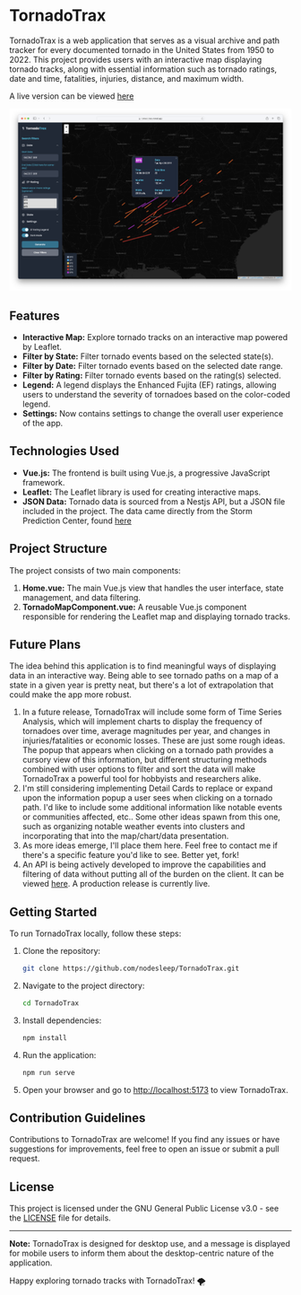 # TornadoTrax

TornadoTrax is a web application that serves as a visual archive and path tracker for every documented tornado in the United States from 1950 to 2022. This project provides users with an interactive map displaying tornado tracks, along with essential information such as tornado ratings, date and time, fatalities, injuries, distance, and maximum width.

A live version can be viewed [here](https://tornadotrax.com)

![image](https://raw.githubusercontent.com/nodesleep/tornadotrax/main/public/product_screen.png)

## Features

-   **Interactive Map:** Explore tornado tracks on an interactive map powered by Leaflet.
-   **Filter by State:** Filter tornado events based on the selected state(s).
-   **Filter by Date:** Filter tornado events based on the selected date range.
-   **Filter by Rating:** Filter tornado events based on the rating(s) selected.
-   **Legend:** A legend displays the Enhanced Fujita (EF) ratings, allowing users to understand the severity of tornadoes based on the color-coded legend.
-   **Settings:** Now contains settings to change the overall user experience of the app.

## Technologies Used

-   **Vue.js:** The frontend is built using Vue.js, a progressive JavaScript framework.
-   **Leaflet:** The Leaflet library is used for creating interactive maps.
-   **JSON Data:** Tornado data is sourced from a Nestjs API, but a JSON file included in the project. The data came directly from the Storm Prediction Center, found [here](https://www.spc.noaa.gov/gis/svrgis/)

## Project Structure

The project consists of two main components:

1. **Home.vue:** The main Vue.js view that handles the user interface, state management, and data filtering.
2. **TornadoMapComponent.vue:** A reusable Vue.js component responsible for rendering the Leaflet map and displaying tornado tracks.

## Future Plans

The idea behind this application is to find meaningful ways of displaying data in an interactive way. Being able to see tornado paths on a map of a state in a given year is pretty neat, but there's a lot of extrapolation that could make the app more robust.

1. In a future release, TornadoTrax will include some form of Time Series Analysis, which will implement charts to display the frequency of tornadoes over time, average magnitudes per year, and changes in injuries/fatalities or economic losses. These are just some rough ideas. The popup that appears when clicking on a tornado path provides a cursory view of this information, but different structuring methods combined with user options to filter and sort the data will make TornadoTrax a powerful tool for hobbyists and researchers alike.
2. I'm still considering implementing Detail Cards to replace or expand upon the information popup a user sees when clicking on a tornado path. I'd like to include some additional information like notable events or communities affected, etc.. Some other ideas spawn from this one, such as organizing notable weather events into clusters and incorporating that into the map/chart/data presentation.
3. As more ideas emerge, I'll place them here. Feel free to contact me if there's a specific feature you'd like to see. Better yet, fork!
4. An API is being actively developed to improve the capabilities and filtering of data without putting all of the burden on the client. It can be viewed [here](https://github.com/themattbook/tornadotrax-api). A production release is currently live.

## Getting Started

To run TornadoTrax locally, follow these steps:

1. Clone the repository:

    ```bash
    git clone https://github.com/nodesleep/TornadoTrax.git
    ```

2. Navigate to the project directory:

    ```bash
    cd TornadoTrax
    ```

3. Install dependencies:

    ```bash
    npm install
    ```

4. Run the application:

    ```bash
    npm run serve
    ```

5. Open your browser and go to [http://localhost:5173](http://localhost:5173) to view TornadoTrax.

## Contribution Guidelines

Contributions to TornadoTrax are welcome! If you find any issues or have suggestions for improvements, feel free to open an issue or submit a pull request.

## License

This project is licensed under the GNU General Public License v3.0 - see the [LICENSE](LICENSE) file for details.

---

**Note:** TornadoTrax is designed for desktop use, and a message is displayed for mobile users to inform them about the desktop-centric nature of the application.

Happy exploring tornado tracks with TornadoTrax! 🌪️

